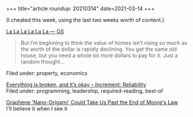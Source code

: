 +++
title="article roundup: 20210314"
date=2021-03-14
+++

(I cheated this week, using the last two weeks worth of content.)

[La La La La La La — GS](https://www.granolashotgun.com/granolashotguncom/la-la-la-la-la-la)  
> But I’m beginning to think the value of homes isn’t rising so much as the worth of the dollar is rapidly declining. You get the same old house, but you need a whole lot more dollars to pay for it. Just a random thought…

Filed under: property, economics

[Everything is broken, and it’s okay – Increment: Reliability](https://increment.com/reliability/failure-is-okay/)  
Filed under: programming, leadership, required-reading, best-of

[Graphene 'Nano-Origami' Could Take Us Past the End of Moore's Law](https://singularityhub.com/2021/03/01/graphene-nano-origami-could-take-us-past-the-end-of-moores-law/)  
I'll believe it when I see it
